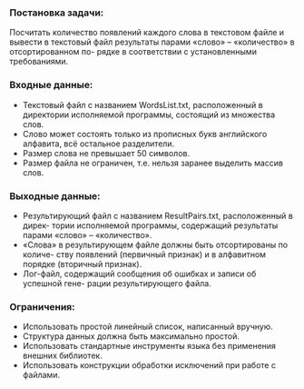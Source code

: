 ###  Постановка задачи:
Посчитать количество появлений каждого слова в текстовом файле и вывести в текстовый файл результаты парами «слово» – «количество» в отсортированном по- рядке в соответствии с установленными требованиями.

###  Входные данные:
-	Текстовый файл с названием WordsList.txt, расположенный в директории исполняемой программы, состоящий из множества слов.
-	Слово может состоять только из прописных букв английского алфавита, всё остальное разделители.
-	Размер слова не превышает 50 символов.
-	Размер файла не ограничен, т.е. нельзя заранее выделить массив слов.
  
###  Выходные данные:
-	Результирующий файл с названием ResultPairs.txt, расположенный в дирек- тории исполняемой программы, содержащий результаты парами «слово» –
«количество».
-	«Слова» в результирующем файле должны быть отсортированы по количе- ству появлений (первичный признак) и в алфавитном порядке (вторичный признак).
-	Лог-файл, содержащий сообщения об ошибках и записи об успешной гене- рации результирующего файла.

###  Ограничения:
-	Использовать простой линейный список, написанный вручную.
-	Структура данных должна быть максимально простой.
-	Использовать стандартные инструменты языка без применения внешних библиотек.
-	Использовать конструкции обработки исключений при работе с файлами.
